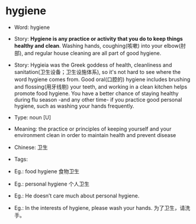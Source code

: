 # hygiene

- Word: hygiene
- Story: **Hygiene is any practice or activity that you do to keep things healthy and clean**. Washing hands, coughing(咳嗽) into your elbow(肘部), and regular house cleaning are all part of good hygiene.
- Story: Hygieia was the Greek goddess of health, cleanliness and sanitation(卫生设备；卫生设施体系), so it's not hard to see where the word hygiene comes from. Good oral(口腔的) hygiene includes brushing and flossing(用牙线剔) your teeth, and working in a clean kitchen helps promote food hygiene. You have a better chance of staying healthy during flu season -and any other time- if you practice good personal hygiene, such as washing your hands frequently.

- Type: noun [U]
- Meaning: the practice or principles of keeping yourself and your environment clean in order to maintain health and prevent disease
- Chinese: 卫生
- Tags: 
- Eg.: food hygiene 食物卫生
- Eg.: personal hygiene 个人卫生
- Eg.: He doesn’t care much about personal hygiene.
- Eg.: In the interests of hygiene, please wash your hands. 为了卫生，请洗手。

